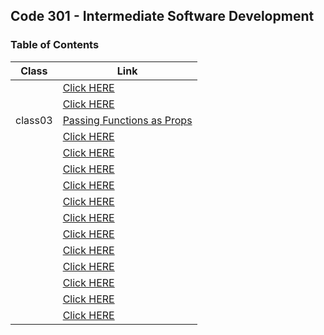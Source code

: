 ## Code 301 - Intermediate Software Development

### Table of Contents
| Class      | Link                                                            |
| -----------  | ----------------------------------------------------------------|
|      |[Click HERE]()| 
|      |[Click HERE]()|
| class03 |[Passing Functions as Props](https://enasbatayneh.github.io/Reading-notes/301/class03)|
|      |[Click HERE]()|
|      |[Click HERE]()|
|      |[Click HERE]()|
|      |[Click HERE]()|
|      |[Click HERE]()|
|      |[Click HERE]()|
|      |[Click HERE]()|
|      |[Click HERE]()|
|      |[Click HERE]()|
|      |[Click HERE]()|
|      |[Click HERE]()|
|      |[Click HERE]()|





